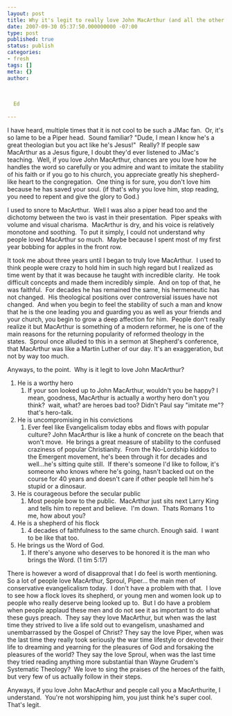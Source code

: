```yaml
---
layout: post
title: Why it's legit to really love John MacArthur (and all the other big guys)
date: 2007-09-30 05:37:50.000000000 -07:00
type: post
published: true
status: publish
categories:
- fresh
tags: []
meta: {}
author:
  
  
  
  Ed
  
---
```

<p>I have heard, multiple times that it is not cool to be such a JMac fan.  Or, it's so lame to be a Piper head.  Sound familiar? "Dude, I mean I know he's a great theologian but you act like he's Jesus!"  Really? If people saw MacArthur as a Jesus figure, I doubt they'd ever listened to JMac's teaching.  Well, if you love John MacArthur, chances are you love how he handles the word so carefully or you admire and want to imitate the stability of his faith or if you go to his church, you appreciate greatly his shepherd-like heart to the congregation.  One thing is for sure, you don't love him because he has saved your soul. (if that's why you love him, stop reading, you need to repent and give the glory to God.)</p>
<p>I used to snore to MacArthur.  Well I was also a piper head too and the dichotomy between the two is vast in their presentation.  Piper speaks with volume and visual charisma.  MacArthur is dry, and his voice is relatively monotone and soothing.  To put it simply, I could not understand why people loved MacArthur so much.  Maybe because I spent most of my first year bobbing for apples in the front row.</p>
<p>It took me about three years until I began to truly love MacArthur.  I used to think people were crazy to hold him in such high regard but I realized as time went by that it was because he taught with incredible clarity.  He took difficult concepts and made them incredibly simple.  And on top of that, he was faithful.  For decades he has remained the same, his hermeneutic has not changed.  His theological positions over controversial issues have not changed.  And when you begin to feel the stability of such a man and know that he is the one leading you and guarding you as well as your friends and your church, you begin to grow a deep affection for him.  People don't really realize it but MacArthur is something of a modern reformer, he is one of the main reasons for the returning popularity of reformed theology in the states.  Sproul once alluded to this in a sermon at Shepherd's conference, that MacArthur was like a Martin Luther of our day. It's an exaggeration, but not by way too much.</p>
<p>Anyways, to the point.  Why is it legit to love John MacArthur?</p>
<ol>
<li>He is a worthy hero
<ol>
<li>If your son looked up to John MacArthur, wouldn't you be happy? I mean, goodness, MacArthur is actually a worthy hero don't you think?  wait, what? are heroes bad too? Didn't Paul say "imitate me"?  that's hero-talk.</li>
</ol>
</li>
<li>He is uncompromising in his convictions
<ol>
<li>Ever feel like Evangelicalism today ebbs and flows with popular culture? John MacArthur is like a hunk of concrete on the beach that won't move.  He brings a great measure of stability to the confused craziness of popular Christianity.  From the No-Lordship kiddos to the Emergent movement, he's been through it for decades and well...he's sitting quite still.  If there's someone I'd like to follow, it's someone who knows where he's going, hasn't backed out on the course for 40 years and doesn't care if other people tell him he's stupid or a dinosaur.</li>
</ol>
</li>
<li>He is courageous before the secular public
<ol>
<li>Most people bow to the public.  MacArthur just sits next Larry King and tells him to repent and believe.  I'm down.  Thats Romans 1 to me, how about you?</li>
</ol>
</li>
<li>He is a shepherd of his flock
<ol>
<li>4 decades of faithfulness to the same church. Enough said.  I want to be like that too.</li>
</ol>
</li>
<li>He brings us the Word of God.
<ol>
<li>If there's anyone who deserves to be honored it is the man who brings the Word. (1 tim 5:17)</li>
</ol>
</li>
</ol>
<p>There is however a word of disapproval that I do feel is worth mentioning.  So a lot of people love MacArthur, Sproul, Piper... the main men of conservative evangelicalism today.  I don't have a problem with that.  I love to see how a flock loves its shepherd, or young men and women look up to people who really deserve being looked up to.  But I do have a problem when people applaud these men and do not see it as important to do what these guys preach.  They say they love MacArthur, but when was the last time they strived to live a life sold out to evangelism, unashamed and unembarrassed by the Gospel of Christ? They say the love Piper, when was the last time they really took seriously the war time lifestyle or devoted their life to dreaming and yearning for the pleasures of God and forsaking the pleasures of the world? They say the love Sproul, when was the last time they tried reading anything more substantial than Wayne Grudem's Systematic Theology?  We love to sing the praises of the heroes of the faith, but very few of us actually follow in their steps.</p>
<p>Anyways, if you love John MacArthur and people call you a MacArthurite, I understand.  You're not worshipping him, you just think he's super cool.  That's legit.</p>
